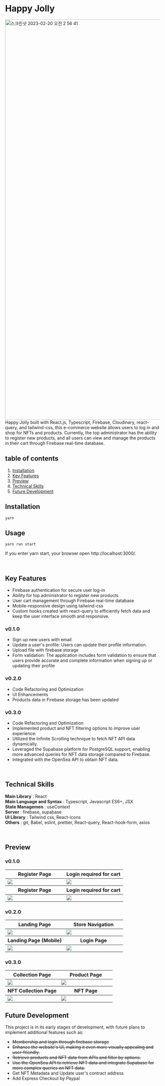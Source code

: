 # Happy Jolly

<img width="1304" alt="스크린샷 2023-02-20 오전 2 56 41" src="https://user-images.githubusercontent.com/69961780/220046017-7c1536c2-f7f3-4903-845b-acd6ec579a1e.png">
Happy Jolly built with React.js, Typescript, Firebase, Cloudinary, react-query, and tailwind-css, this e-commerce website allows users to log in and shop for NFTs and products. Currently, the top administrator has the ability to register new products, and all users can view and manage the products in their cart through Firebase real-time database.

## table of contents

1. [Installation](#installation)
2. [Key Features](#key-features)
3. [Preview](#preview)
4. [Technical Skills](#technical-skills)
5. [Future Development](#future-development)

## Installation

```
yarn
```

## Usage

```
yarn run start
```

If you enter yarn start, your browser open http://localhost:3000/.

<br/>

## Key Features

- Firebase authentication for secure user log-in
- Ability for top administrator to register new products
- User cart management through Firebase real-time database
- Mobile-responsive design using tailwind-css
- Custom hooks created with react-query to efficiently fetch data and keep the user interface smooth and responsive.

### v0.1.0

- Sign up new users with email
- Update a user's profile: Users can update their profile information.
- Upload file with firebase storage
- Form validation: The application includes form validation to ensure that users provide accurate and complete information when signing up or updating their profile

### v0.2.0

- Code Refactoring and Optimization
- UI Enhancements
- Products data in Firebase storage has been updated

### v0.3.0

- Code Refactoring and Optimization
- Implemented product and NFT filtering options to improve user experience.
- Utilized the Infinite Scrolling technique to fetch NFT API data dynamically.
- Leveraged the Supabase platform for PostgreSQL support, enabling more advanced queries for NFT data storage compared to Firebase.
- Integrated with the OpenSea API to obtain NFT data.

<br/>

## Technical Skills

<b>Main Library</b> : React <br/>
<b>Main Language and Syntax</b> : Typescript, Javascript ES6+, JSX <br/>
<b>State Managemen</b> : useContext <br/>
<b>Server</b> : firebase, supabase <br/>
<b>UI Library</b> : Tailwind css, React-icons <br/>
<b>Others</b> : git, Babel, eslint, prettier, React-query, React-hook-form, axios <br/>

<br/>

## Preview

### v0.1.0

<table width="100%">
  <thead>
    <tr>
      <th width="50%">Register Page</th>
      <th width="50%">Login required for cart</th>
    </tr>
  </thead>
  <tbody>
    <tr>
      <td width="50%"><img src="https://user-images.githubusercontent.com/69961780/218193003-1dd74c69-383e-4b5d-bcdd-2adb4ae7818d.gif"/></td>
      <td width="50%"><img src="https://user-images.githubusercontent.com/69961780/216543388-84d313ac-4e21-4e04-b63d-be43cb2f01a6.gif"/></td>
    </tr>
  </tbody>
    <thead>
    <tr>
      <th width="50%">Register Page</th>
      <th width="50%">Login required for cart</th>
    </tr>
  </thead>
  <tbody>
    <tr>
      <td width="50%"><img src="https://user-images.githubusercontent.com/69961780/216543412-394929af-826b-4c15-9e35-c8d090f900d5.gif"/></td>
      <td width="50%"><img src="https://user-images.githubusercontent.com/69961780/216533353-c1da824e-93fa-4236-a52d-fc9a21ade124.png"/></td>
    </tr>
  </tbody>
</table>

### v0.2.0

<table width="100%">
  <thead>
    <tr>
      <th width="50%">Landing Page</th>
      <th width="50%">Store Navigation</th>
    </tr>
  </thead>
  <tbody>
    <tr>
      <td width="50%"><img src="https://user-images.githubusercontent.com/69961780/220048658-a527ff02-9028-4219-b545-55887139e331.gif"/></td>
      <td width="50%"><img src="https://user-images.githubusercontent.com/69961780/220048933-e72a8bc5-910a-4c4a-81f7-08ddce79e0ce.png"/></td>
    </tr>
  </tbody>
    <thead>
    <tr>
      <th width="50%">Landing Page (Mobile)</th>
      <th width="50%">Login Page</th>
    </tr>
  </thead>
  <tbody>
    <tr>
      <td width="50%"><img src="https://user-images.githubusercontent.com/69961780/220049195-2f69991e-8bc3-4ecd-b1bf-144e2a51c5b5.png"/></td>
      <td width="50%"><img src="https://user-images.githubusercontent.com/69961780/220049749-55065938-176c-4d5a-a817-96e8e2ae8245.png"/></td>
    </tr>
  </tbody>
</table>

### v0.3.0

<table width="100%">
  <thead>
    <tr>
      <th width="50%">Collection Page</th>
      <th width="50%">Product Page</th>
    </tr>
  </thead>
  <tbody>
    <tr>
      <td width="50%"><img src="https://user-images.githubusercontent.com/69961780/226156864-b156bcc8-46f7-4396-9538-aabe8e879274.png"/></td>
      <td width="50%"><img src="https://user-images.githubusercontent.com/69961780/226156884-1e6758d7-cc97-4f39-a157-7bab65dac132.gif"/></td>
    </tr>
  </tbody>
    <thead>
    <tr>
      <th width="50%">NFT Collection Page</th>
      <th width="50%">NFT Page</th>
    </tr>
  </thead>
  <tbody>
    <tr>
      <td width="50%"><img src="https://user-images.githubusercontent.com/69961780/226156906-44750306-cc6a-4b04-9b44-d677aaa4a5d8.png"/></td>
      <td width="50%"><img src="https://user-images.githubusercontent.com/69961780/226156913-86cfb263-c68e-4fe3-9f97-cca86cb44468.gif"/></td>
    </tr>
  </tbody>
</table>

## Future Development

This project is in its early stages of development, with future plans to implement additional features such as:

- ~~Membership and login through firebase storage~~
- ~~Enhance the website's UI, making it even more visually appealing and user-friendly.~~
- ~~Retrieve products and NFT data from APIs and filter by options.~~
- ~~Use the OpenSea API to retrieve NFT data and integrate Supabase for more complex queries on NFT data.~~
- Get NFT Metadata and Update user's contract address
- Add Express Checkout by Paypal
